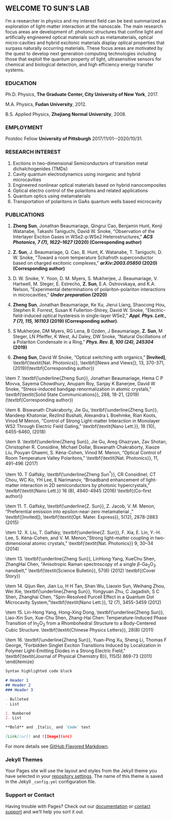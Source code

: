 ## WELCOME TO SUN'S LAB

I’m a researcher in physics and my interest field can be best summarized as exploration of light-matter interaction at the nanoscale. The main research focus areas are development of: photonic structures that confine light and artificially engineered optical materials such as metamaterials, optical micro-cavities and hybrid excitonic materials display optical properties that surpass naturally occurring materials. These focus areas are motivated by the quest to develop next generation computing technologies including those that exploit the quantum property of light, ultrasensitive sensors for chemical and biological detection, and high efficiency energy transfer systems.


### EDUCATION

Ph.D. Physics, **The Graduate Center, City University of New York**, 2017.

M.A.  Physics, **Fudan University**, 2012.

B.S.  Applied Physics, **Zhejiang Normal University**, 2008.

### EMPLOYMENT

Postdoc Fellow **University of Pittsburgh** 2017/11/01--2020/10/31.

### RESEARCH INTEREST

1. Excitons in two-dimensional Semiconductors of transition metal dichalchogenides (TMDs)
2. Cavity quantum electrodynamics using inorganic and hybrid microcavities
3. Engineered nonlinear optical materials based on hybrid nanocomposites
4. Optical electro control of the polaritons and related applications
5. Quantum optics using metamaterials
6. Transportation of polaritons in GaAs quantum wells based microcavity

### PUBLICATIONS

1. **Zheng Sun**, Jonathan Beaumariage, Qingrui Cao, Benjamin Hunt, Kenji Watanabe, Takashi Taniguchi, David W. Snoke, "Observation of the Interlayer Exciton Gases in WSe2-p:WSe2 Heterostructures," **_ACS Photonics, 7 (7), 1622–1627_ (2020) (Corresponding author)**

2. **Z. Sun**, J. Beaumariage, Q. Cao, B. Hunt, K. Watanabe, T. Taniguchi, D. W. Snoke, "Toward a room temperature Schafroth superconductor based on charged excitonic complexes," **_arXiv:2003.05850_ (2020) (Corresponding author)**

3. D. W. Snoke, Y. Yoon, D. M. Myers, S. Mukherjee, J. Beaumariage, V. Hartwell, M. Steger, E. Estrecho, **Z. Sun**, E.A. Ostrovskaya, and K.A. Nelson, "Experimental determinations of polariton-polariton interactions in microcavities," **_Under preparation_ (2020)**

4. **Zheng Sun**, Jonathan Beaumariage, Ke Xu, Jierui Liang, Shaocong Hou, Stephen R. Forrest, Susan K Fullerton-Shirey, David W. Snoke, "Electric-field-induced optical hysteresis in single-layer WSe2,"  **_Appl. Phys. Lett., 7 (7), 115, 161103_ (2019) (Corresponding author)**.

5. S Mukherjee, DM Myers, RG Lena, B Ozden, J Beaumariage, **Z. Sun**, M Steger, LN Pfeiffer, K West, AJ Daley, DW Snoke, “Natural Oscillations of a Polariton Condensate in a Ring,” **_Phys. Rev. B, 100 (24), 245304_ (2019)**

6. **Zheng Sun**, David W Snoke, “Optical switching with organics,” **[Invited]**, \textbf{\textit{Nat. Photonics}}, \textbf{[News and Views]}, 13, 370-371, (2019)(\textbf{Corresponding author})

\item 7. \textbf{\underline{Zheng Sun}}, Jonathan Beaumariage, Hema C P Movva, Sayema Chowdhury, Anupam Roy, Sanjay K Banerjee, David W Snoke, “Stress-induced bandgap renormalization in atomic crystals,” \textbf{\textit{Solid State Communications}}, 288, 18-21, (2019) (\textbf{Corresponding author})

\item 8. Biswanath Chakraborty, Jie Gu, \textbf{\underline{Zheng Sun}}, Mandeep Khatoniar, Rezlind Bushati, Alexandra L Boehmke, Rian Koots, Vinod M Menon, “Control of Strong Light-matter Interaction in Monolayer WS2 Through Electric Field Gating,” \textbf{\textit{Nano Lett.}}, 18 (10), 6455-6460, (2018)

\item 9. \textbf{\underline{Zheng Sun}}, Jie Gu, Areg Ghazryan, Zav Shotan, Christopher R. Considine, Michael Dollar, Biswanath Chakraborty, Xiaoze Liu, Pouyan Ghaemi, S. Kéna-Cohen, Vinod M. Menon, “Optical Control of Room Temperature Valley Polaritons,” \textbf{\textit{Nat. Photonics}}, 11, 491-496 (2017) 

\item 10. T Galfsky, \textbf{\underline{Zheng Sun$^\ast$}}, CR Considinel, CT Chou, WC Ko, YH Lee, E Narimanov, “Broadband enhancement of light-matter interaction in 2D semiconductors by photonic hypercrystals,” \textbf{\textit{Nano Lett.}} 16 (8), 4940-4945 (2016) \textbf{(Co-first author)}  

\item 11. T. Galfsky, \textbf{\underline{Z. Sun}}, Z. Jacob, V. M. Menon, “Preferential emission into epsilon-near-zero metamaterial ,” \textbf{[Invited]}, \textbf{\textit{Opt. Mater. Express}}, 5(12), 2878-2883 (2015) 

\item 12. X. Liu, T. Galfsky, \textbf{\underline{Z. Sun}}, F. Xia, E. Lin, Y.-H. Lee, S. Kéna-Cohen, and V. M. Menon,"Strong light–matter coupling in two-dimensional atomic crystals," \textbf{\textit{Nat. Photonics}} 9, 30–34 (2014)

\item 13. \textbf{\underline{Zheng Sun}}, LinHong Yang, XueChu Shen, ZhangHai Chen, "Anisotropic Raman spectroscopy of a single $\beta$-Ga$_2$O$_3$ nanobelt," \textbf{\textit{Science Bulletin}}, 57(6) (2012) \textbf{(Cover Story)}   

\item 14. Qijun Ren, Jian Lu, H H Tan, Shan Wu, Liaoxin Sun, Weihang Zhou, Wei Xie, \textbf{\underline{Zheng Sun}}, Yongyuan Zhu, C Jagadish, S C Shen, Zhanghai Chen, "Spin-Resolved Purcell Effect in a Quantum Dot Microcavity System,"\textbf{\textit{Nano Lett.}}, 12 (7), 3455-3459 (2012) 

\item 15. Lin-Hong Yang, Hong-Xing Dong, \textbf{\underline{Zheng Sun}}, Liao-Xin Sun, Xue-Chu Shen, Zhang-Hai Chen: Temperature-Induced Phase Transition of In$_2$O$_3$ from a Rhombohedral Structure to a Body-Centered Cubic Structure. \textbf{\textit{Chinese Physics Letters}}, 28(8) (2011)

\item 16. \textbf{\underline{Zheng Sun}}, Yuan-Ping Xu, Sheng Li, Thomas F George, "Forbidden Singlet Exciton Transitions Induced by Localization in Polymer Light-Emitting Diodes in a Strong Electric Field," \textbf{\textit{Journal of Physical Chemistry B}}, 115(5) 869-73 (2011)
\end{itemize}


```markdown
Syntax highlighted code block

# Header 1
## Header 2
### Header 3

- Bulleted
- List

1. Numbered
2. List

**Bold** and _Italic_ and `Code` text

[Link](url) and ![Image](src)
```

For more details see [GitHub Flavored Markdown](https://guides.github.com/features/mastering-markdown/).

### Jekyll Themes

Your Pages site will use the layout and styles from the Jekyll theme you have selected in your [repository settings](https://github.com/sunzheng85/SunLab2/settings). The name of this theme is saved in the Jekyll `_config.yml` configuration file.

### Support or Contact

Having trouble with Pages? Check out our [documentation](https://help.github.com/categories/github-pages-basics/) or [contact support](https://github.com/contact) and we’ll help you sort it out.
